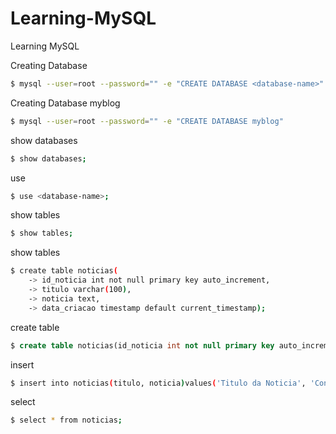 # Learning-MySQL
Learning MySQL



Creating Database <database-name>
```sh
$ mysql --user=root --password="" -e "CREATE DATABASE <database-name>"
```

Creating Database myblog
```sh
$ mysql --user=root --password="" -e "CREATE DATABASE myblog"
```

show databases
```sh
$ show databases;
```

use <database-name>
```sh
$ use <database-name>;
```
  
show tables
```sh
$ show tables;
```

show tables
```sh
$ create table noticias(
    -> id_noticia int not null primary key auto_increment,
    -> titulo varchar(100),
    -> noticia text,
    -> data_criacao timestamp default current_timestamp);

```

create table
```sql
$ create table noticias(id_noticia int not null primary key auto_increment, titulo varchar(100), noticia text, data_criacao timestamp default current_timestamp);
```


insert
```sh
$ insert into noticias(titulo, noticia)values('Titulo da Noticia', 'Conteudo da Noticia');
```

select
```sh
$ select * from noticias;
```
